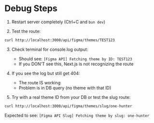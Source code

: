 # Debug Steps

1. Restart server completely (Ctrl+C and `bun dev`)

2. Test the route:
```bash
curl http://localhost:3000/api/figma/themes/TEST123
```

3. Check terminal for console.log output:
   - Should see: `[Figma API] Fetching theme by ID: TEST123`
   - If you DON'T see this, Next.js is not recognizing the route

4. If you see the log but still get 404:
   - The route IS working
   - Problem is in DB query (no theme with that ID)

5. Try with a real theme ID from your DB or test the slug route:
```bash
curl http://localhost:3000/api/figma/themes/slug/one-hunter
```

Expected to see: `[Figma API Slug] Fetching theme by slug: one-hunter`
